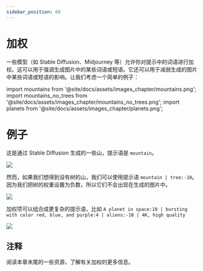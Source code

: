 ```yaml
---
sidebar_position: 60
---
```


#   加权

一些模型（如 Stable Diffusion、Midjourney 等）允许你对提示中的词语进行加权。这可以用于强调生成图片中的某些词语或短语。它还可以用于减弱生成的图片中某些词语或短语的影响。让我们考虑一个简单的例子：

import mountains from '@site/docs/assets/images_chapter/mountains.png';
import mountains_no_trees from '@site/docs/assets/images_chapter/mountains_no_trees.png';
import planets from '@site/docs/assets/images_chapter/planets.png';

# 例子

这是通过 Stable Diffusion 生成的一些山，提示语是 `mountain`。

<div style={{textAlign: 'center'}}>
  <img src={mountains} style={{width: "350px"}} />
</div>

然而，如果我们想得到没有树的山，我们可以使用提示语 `mountain | tree:-10`。因为我们把树的权重设置为负数，所以它们不会出现在生成的图片中。

<div style={{textAlign: 'center'}}>
  <img src={mountains_no_trees} style={{width: "350px"}} />
</div>

加权项可以组合成更复杂的提示语，比如 
`A planet in space:10 | bursting with color red, blue, and purple:4 | aliens:-10 | 4K, high quality`

<div style={{textAlign: 'center'}}>
  <img src={planets} style={{width: "350px"}} />
</div>

## 注释

阅读本章末尾的一些资源，了解有关加权的更多信息。
